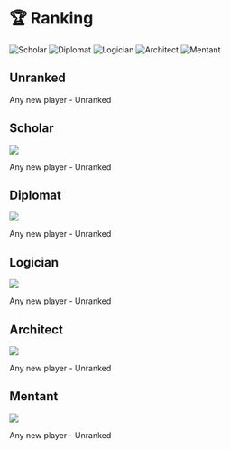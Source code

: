 # 🏆 Ranking

![Scholar](../../../.gitbook/assets/1Scholar.png) ![Diplomat](../../../.gitbook/assets/2Diplomat.png) ![Logician](../../../.gitbook/assets/3Logician\_3.png) ![Architect](../../../.gitbook/assets/4Architect\_4.png) ![Mentant](../../../.gitbook/assets/5Mentant\_5.png)

## Unranked

Any new player - Unranked



## Scholar

![](../../../.gitbook/assets/Scholar.png)

Any new player - Unranked

## Diplomat

![](<../../../.gitbook/assets/Diplomat (1).png>)

Any new player - Unranked



## Logician

![](<../../../.gitbook/assets/Logician (2).png>)

Any new player - Unranked

## Architect

![](../../../.gitbook/assets/Architect.png)

Any new player - Unranked

## Mentant

![](<../../../.gitbook/assets/Mentat (2).png>)

Any new player - Unranked
